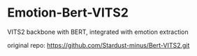 # Emotion-Bert-VITS2  

VITS2 backbone with BERT, integrated with emotion extraction

original repo: https://github.com/Stardust-minus/Bert-VITS2.git

